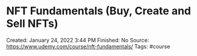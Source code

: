 # NFT Fundamentals (Buy, Create and Sell NFTs)

Created: January 24, 2022 3:44 PM
Finished: No
Source: https://www.udemy.com/course/nft-fundamentals/
Tags: #course
